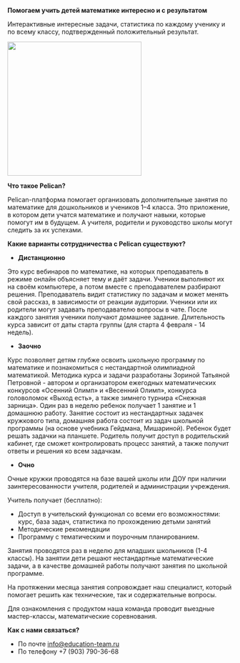 **Помогаем учить детей математике интересно и с результатом**

Интерактивные интересные задачи, статистика по каждому ученику и по всему классу, подтвержденный положительный результат.

<img src="http:\/\/pelicanbook.ru/images/todd.png" height="300">

**Что такое Pelican?**


Pelican-платформа помогает организовать дополнительные занятия по математике для дошкольников и учеников 1–4 класса. Это приложение, в котором дети учатся математике и получают навыки, которые помогут им в будущем. А учителя, родители и руководство школы могут следить за их успехами.


**Какие варианты сотрудничества с Pelican существуют?**


- **Дистанционно**


Это курс вебинаров по математике, на которых преподаватель в режиме онлайн объясняет тему и даёт задачи. Ученики выполняют их на своём компьютере, а потом вместе с преподавателем разбирают решения. Преподаватель видит статистику по задачам и может менять свой рассказ, в зависимости от реакции аудитории. Ученики или их родители могут задавать преподавателю вопросы в чате. После каждого занятия ученики получают домашнее задание. Длительность курса зависит от даты старта группы (для старта 4 февраля - 14 недель).

- **Заочно**


Курс позволяет детям глубже освоить школьную программу по математике и познакомиться с нестандартной олимпиадной математикой. Методика курса и задачи разработаны Зориной Татьяной Петровной - автором и организатором ежегодных математических конкурсов «Осенний Олимп» и «Весенний Олимп», конкурса головоломок «Выход есть», а также зимнего турнира «Снежная зарница». Один раз в неделю ребенок получает 1 занятие и 1 домашнюю работу. Занятие состоит из нестандартных задачек кружкового типа, домашняя работа состоит из задач школьной программы (на основе учебника Гейдмана, Мишариной). Ребенок будет решать задачки на планшете. Родитель получит доступ в родительский кабинет, где сможет контролировать процесс занятий, а также получит ответы и решения ко всем задачкам.

- **Очно**


Очные кружки проводятся на базе вашей школы или ДОУ при наличии заинтересованности учителя, родителей и администрации учреждения.

Учитель получает (бесплатно):

- Доступ в учительский функционал со всеми его возможностями: курс, база задач, статистика по прохождению детьми занятий
- Методические рекомендации
- Программу с тематическим и поурочным планированием.

Занятия проводятся раз в неделю для младших школьников (1-4 классы). На занятии дети решают нестандартные математические задачи, а в качестве домашней работы получают занятия по школьной программе.

На протяжении месяца занятия сопровождает наш специалист, который помогает решить как технические, так и содержательные вопросы.

Для ознакомления с продуктом наша команда проводит выездные мастер-классы, математические соревнования.


**Как с нами связаться?**

- По почте info@education-team.ru
- По телефону +7 (903) 790-36-68





